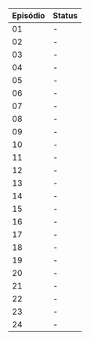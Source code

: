 | Episódio | Status |
|----------|--------|
|01|-|
|02|-|
|03|-|
|04|-|
|05|-|
|06|-|
|07|-|
|08|-|
|09|-|
|10|-|
|11|-|
|12|-|
|13|-|
|14|-|
|15|-|
|16|-|
|17|-|
|18|-|
|19|-|
|20|-|
|21|-|
|22|-|
|23|-|
|24|-|
